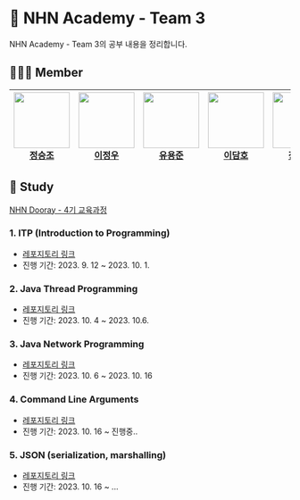 # 🏫 NHN Academy - Team 3

NHN Academy - Team 3의 공부 내용을 정리합니다.


## 💁🏻‍♂️ Member

<div align="center">
  
| <a href="https://github.com/f1v3-dev"><img src="https://github.com/f1v3-dev.png" width="100px"><br>정승조</a> | <a href="https://github.com/P-C-Space"><img src="https://github.com/P-C-Space.png" width="100px"><br>이정우</a> | <a href="https://github.com/yooojun"><img src="https://github.com/yooojun.png" width="100px"><br>유용준</a> |<a href="https://github.com/damho-lee"><img src="https://github.com/damho-lee.png" width="100px"><br>이담호</a> |<a href ="https://github.com/Huni0819"> <img src ="https://github.com/Huni0819.png" width ="100px"><br>장재훈</a> | <a href="https://github.com/uasaha"><img src="https://github.com/uasaha.png" width="100px"><br>여운석(TA)</a>
|-----|-----|-----|----|-----|------|
  
</div>


## 📝 Study 

[NHN Dooray - 4기 교육과정](https://nhnacademy.dooray.com/share/pages/hXiFRg1ZQFKtwclWF4CufQ)

### 1. ITP (Introduction to Programming)
- [레포지토리 링크](https://github.com/NHN-Team-03/ITP)
- 진행 기간: 2023. 9. 12 ~ 2023. 10. 1.

### 2. Java Thread Programming
- [레포지토리 링크](https://github.com/NHN-Team-03/java-thread-programming)
- 진행 기간: 2023. 10. 4 ~ 2023. 10.6.

### 3. Java Network Programming
- [레포지토리 링크](https://github.com/NHN-Team-03/java-network-programming)
- 진행 기간: 2023. 10. 6 ~ 2023. 10. 16

### 4. Command Line Arguments
- [레포지토리 링크](https://github.com/NHN-Team-03/command-line-arguments)
- 진행 기간: 2023. 10. 16 ~ 진행중..


### 5. JSON (serialization, marshalling)
- [레포지토리 링크](https://github.com/NHN-Team-03/json)
- 진행 기간: 2023. 10. 16 ~ ...

